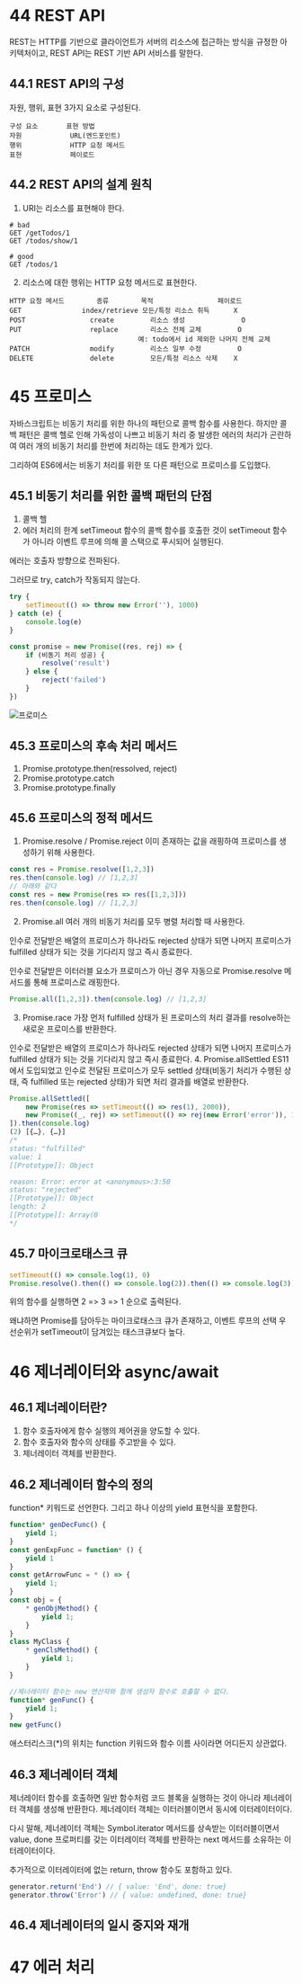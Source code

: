 # 44 REST API
REST는 HTTP를 기반으로 클라이언트가 서버의 리소스에 접근하는 방식을 규정한 아키텍처이고, REST API는 REST 기반 API 서비스를 말한다.
## 44.1 REST API의 구성
자원, 행위, 표현 3가지 요소로 구성된다.
```
구성 요소       표현 방법
자원            URL(엔드포인트)
행위            HTTP 요청 메서드
표현            페이로드
```
## 44.2 REST API의 설계 원칙
1. URI는 리소스를 표현해야 한다.
```
# bad
GET /getTodos/1
GET /todos/show/1

# good
GET /todos/1
```
2. 리소스에 대한 행위는 HTTP 요청 메서드로 표현한다.
```
HTTP 요청 메서드        종류        목적                페이로드
GET               index/retrieve 모든/특정 리소스 취득      X
POST                create         리소스 생성              O  
PUT                 replace        리소스 전체 교체         O
                                예: todo에서 id 제외한 나머지 전체 교체
PATCH               modify         리소스 일부 수정         O
DELETE              delete         모든/특정 리소스 삭제    X
```
# 45 프로미스
자바스크립트는 비동기 처리를 위한 하나의 패턴으로 콜백 함수를 사용한다. 하지만 콜백 패턴은 콜백 헬로 인해 가독성이 나쁘고 비동기 처리 중 발생한 에러의 처리가 곤란하여 여러 개의 비동기 처리를 한번에 처리하는 데도 한계가 있다.

그리하여 ES6에서는 비동기 처리를 위한 또 다른 패턴으로 프로미스를 도입했다.

## 45.1 비동기 처리를 위한 콜백 패턴의 단점
1. 콜백 헬
2. 에러 처리의 한계
setTimeout 함수의 콜백 함수를 호출한 것이 setTimeout 함수가 아니라 이벤트 루프에 의해 콜 스택으로 푸시되어 실행된다.

에러는 호출자 방향으로 전파된다.

그러므로 try, catch가 작동되지 않는다.
```js
try {
    setTimeout(() => throw new Error(''), 1000)
} catch (e) {
    console.log(e)
}
```

```js
const promise = new Promise((res, rej) => {
    if (비동기 처리 성공) {
        resolve('result')
    } else {
        reject('failed')
    }
})
```
![프로미스](./promises.png)
## 45.3 프로미스의 후속 처리 메서드
1. Promise.prototype.then(ressolved, reject)
2. Promise.prototype.catch
3. Promise.prototype.finally
## 45.6 프로미스의 정적 메서드
1. Promise.resolve / Promise.reject
이미 존재하는 값을 래핑하여 프로미스를 생성하기 위해 사용한다.
```js
const res = Promise.resolve([1,2,3])
res.then(console.log) // [1,2,3]
// 아래와 같다
const res = new Promise(res => res([1,2,3]))
res.then(console.log) // [1,2,3]
``` 
2. Promise.all
여러 개의 비동기 처리를 모두 병렬 처리할 때 사용한다.

인수로 전달받은 배열의 프로미스가 하나라도 rejected 상태가 되면 나머지 프로미스가 fulfilled 상태가 되는 것을 기다리지 않고 즉시 종료한다.

인수로 전달받은 이터러블 요소가 프로미스가 아닌 경우 자동으로 Promise.resolve 메서드롤 통해 프로미스로 래핑한다.
```js
Promise.all([1,2,3]).then(console.log) // [1,2,3]
```
3. Promise.race
가장 먼저 fulfilled 상태가 된 프로미스의 처리 결과를 resolve하는 새로운 프로미스를 반환한다.

인수로 전달받은 배열의 프로미스가 하나라도 rejected 상태가 되면 나머지 프로미스가 fulfilled 상태가 되는 것을 기다리지 않고 즉시 종료한다.
4. Promise.allSettled
ES11에서 도입되었고 인수로 전달된 프로미스가 모두 settled 상태(비동기 처리가 수행된 상태, 즉 fulfilled 또는 rejected 상태)가 되면 처리 결과를 배열로 반환한다.
```js
Promise.allSettled([
    new Promise(res => setTimeout(() => res(1), 2000)),
    new Promise((_, rej) => setTimeout(() => rej(new Error('error')), 1000)) 
]).then(console.log)
(2) [{…}, {…}]
/*
status: "fulfilled"
value: 1
[[Prototype]]: Object

reason: Error: error at <anonymous>:3:50
status: "rejected"
[[Prototype]]: Object
length: 2
[[Prototype]]: Array(0
*/
```
## 45.7 마이크로태스크 큐
```js
setTimeout(() => console.log(1), 0)
Promise.resolve().then(() => console.log(2)).then(() => console.log(3))
```
위의 함수를 실행하면 2 => 3 => 1 순으로 출력된다.

왜냐하면 Promise를 담아두는 마이크로태스크 큐가 존재하고, 이벤트 루프의 선택 우선순위가 setTimeout이 담겨있는 태스크큐보다 높다.
# 46 제너레이터와 async/await
## 46.1 제너레이터란?
1. 함수 호출자에게 함수 실행의 제어권을 양도할 수 있다.
2. 함수 호출자와 함수의 상태를 주고받을 수 있다.
3. 제너레이터 객체를 반환한다.
## 46.2 제너레이터 함수의 정의
function* 키워드로 선언한다. 그리고 하나 이상의 yield 표현식을 포함한다.
```js
function* genDecFunc() {
    yield 1;
}
const genExpFunc = function* () {
    yield 1
}
const getArrowFunc = * () => {
    yield 1;
}
const obj = {
    * genObjMethod() {
        yield 1;
    }
}
class MyClass {
    * genClsMethod() {
        yield 1;
    }
}

//제너레이터 함수는 new 연산자와 함께 생성자 함수로 호출할 수 없다.
function* genFunc() {
    yield 1;
}
new getFunc()
```
애스터리스크(*)의 위치는 function 키워드와 함수 이름 사이라면 어디든지 상관없다.

## 46.3 제너레이터 객체
제너레이터 함수를 호출하면 일반 함수처럼 코드 블록을 실행하는 것이 아니라 제너레이터 객체를 생성해 반환한다. 제너레이터 객체는 이터러블이면서 동시에 이터레이터이다.

다시 말해, 제너레이터 객체는 Symbol.iterator 메서드를 상속받는 이터러블이면서 value, done 프로퍼티를 갖는 이터레이터 객체를 반환하는 next 메서드를 소유하는 이터레이터이다.

추가적으로 이터레이터에 없는 return, throw 함수도 포함하고 있다.
```js
generator.return('End') // { value: 'End', done: true}
generator.throw('Error') // { value: undefined, done: true}
```

## 46.4 제너레이터의 일시 중지와 재개


# 47 에러 처리